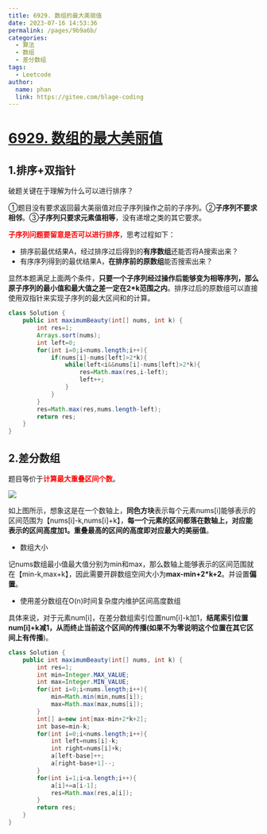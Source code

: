 ```yaml
---
title: 6929. 数组的最大美丽值
date: 2023-07-16 14:53:36
permalink: /pages/9b9a6b/
categories:
  - 算法
  - 数组
  - 差分数组
tags:
  - Leetcode
author: 
  name: phan
  link: https://gitee.com/blage-coding
---
```

# [6929. 数组的最大美丽值](https://leetcode.cn/problems/maximum-beauty-of-an-array-after-applying-operation/)

## 1.排序+双指针

破题关键在于理解为什么可以进行排序？

①题目没有要求返回最大美丽值对应子序列操作之前的子序列。②**子序列不要求相邻**。③**子序列只要求元素值相等**，没有递增之类的其它要求。

<font color="red">**子序列问题要留意是否可以进行排序**</font>，思考过程如下：

- 排序前最优结果A，经过排序过后得到的**有序数组**还能否将A搜索出来？
- 有序序列得到的最优结果A，**在排序前的原数组**能否搜索出来？

显然本题满足上面两个条件，**只要一个子序列经过操作后能够变为相等序列，那么原子序列的最小值和最大值之差一定在2*k范围之内**。排序过后的原数组可以直接使用双指针来实现子序列的最大区间和的计算。

```java
class Solution {
    public int maximumBeauty(int[] nums, int k) {
        int res=1;
        Arrays.sort(nums);
        int left=0;
        for(int i=0;i<nums.length;i++){
            if(nums[i]-nums[left]>2*k){
                while(left<i&&nums[i]-nums[left]>2*k){
                    res=Math.max(res,i-left);
                    left++;
                }
            }
        }
        res=Math.max(res,nums.length-left);
        return res;
    }
}
```

## 2.差分数组

题目等价于<font color="red">**计算最大重叠区间个数**</font>。

![](https://jsd.cdn.zzko.cn/gh/blage-coding/picx-images-hosting@master/20230716/image.39kvvvrzaic0.png)

如上图所示，想象这是在一个数轴上，**同色方块**表示每个元素nums\[i\]能够表示的区间范围为【nums\[i\]-k,nums\[i\]+k】，**每一个元素的区间都落在数轴上，对应能表示的区间高度加1。重叠最高的区间的高度即对应最大的美丽值**。

- 数组大小

记nums数组最小值最大值分别为min和max，那么数轴上能够表示的区间范围就在【min-k,max+k】，因此需要开辟数组空间大小为**max-min+2*k+2**。并设置**偏置**。

- 使用差分数组在O(n)时间复杂度内维护区间高度数组

具体来说，对于元素num\[i\]，在差分数组索引位置num\[i\]-k加1，**结尾索引位置num\[i\]+k减1，从而终止当前这个区间的传播(如果不为零说明这个位置在其它区间上有传播**)。

```java
class Solution {
    public int maximumBeauty(int[] nums, int k) {
        int res=1;
        int min=Integer.MAX_VALUE;
        int max=Integer.MIN_VALUE;
        for(int i=0;i<nums.length;i++){
            min=Math.min(min,nums[i]);
            max=Math.max(max,nums[i]);
        }
        int[] a=new int[max-min+2*k+2];
        int base=min-k;
        for(int i=0;i<nums.length;i++){
            int left=nums[i]-k;
            int right=nums[i]+k;
            a[left-base]++;
            a[right-base+1]--;
        }
        for(int i=1;i<a.length;i++){
            a[i]+=a[i-1];
            res=Math.max(res,a[i]);
        }
        return res;
    }
}
```

